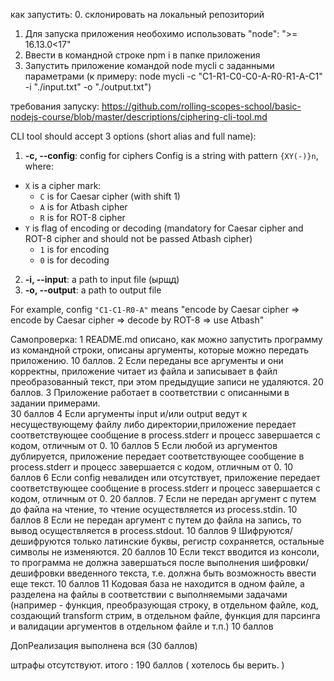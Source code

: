 как запустить:
0. склонировать на локальный репозиторий 
1. Для запуска приложения необохимо использовать  "node": ">= 16.13.0<17" 
2. Ввести в командной строке npm i в папке приложения
3. Запустить приложение командой node mycli  c  заданными параметрами (к примеру: node mycli -c "C1-R1-C0-C0-A-R0-R1-A-C1" -i "./input.txt" -o "./output.txt")
 
требования запуску:
https://github.com/rolling-scopes-school/basic-nodejs-course/blob/master/descriptions/ciphering-cli-tool.md

CLI tool should accept 3 options (short alias and full name):

1.  **-c, --config**: config for ciphers
Config is a string with pattern `{XY(-)}n`, where:
  * `X` is a cipher mark:
    * `C` is for Caesar cipher (with shift 1)
    * `A` is for Atbash cipher
    * `R` is for ROT-8 cipher
  * `Y` is flag of encoding or decoding (mandatory for Caesar cipher and ROT-8 cipher and should not be passed Atbash cipher)
    * `1` is for encoding
    * `0` is for decoding
2.  **-i, --input**: a path to input file (ырщд)
3.  **-o, --output**: a path to output file

For example, config `"C1-C1-R0-A"` means "encode by Caesar cipher => encode by Caesar cipher => decode by ROT-8 => use Atbash"

Самопроверка:
1 README.md описано, как можно запустить программу из командной строки, описаны аргументы, которые можно передать приложению.
  10 баллов.
2 Если переданы все аргументы и они корректны, приложение читает из файла и записывает в файл преобразованный текст, при этом предыдущие записи не удаляются.
  20 баллов.
3 Приложение работает в соответствии с описанными в задании примерами.  
  30 баллов
4 Если аргументы input и/или output ведут к несуществующему файлу либо директории,приложение передает соответствующее сообщение в process.stderr и прoцесс завершается с кодом, отличным от 0.
  10 баллов
5 Если любой из аргументов дублируется, приложение передает соответствующее сообщение в process.stderr и прoцесс завершается с кодом, отличным от 0.
  10 баллов
6 Если config невалиден или отсутствует, приложение передает соответствующее сообщение в process.stderr и прoцесс завершается с кодом, отличным от 0.
  20 баллов.
7 Если не передан аргумент с путем до файла на чтение, то чтение осуществляется из process.stdin.
  10 баллов
8 Если не передан аргумент с путем до файла на запись, то вывод осуществляется в process.stdout. 
  10 баллов
9 Шифруются/дешифруются только латинские буквы, регистр сохраняется, остальные символы не изменяются.
  20 баллов
10 Если текст вводится из консоли, то программа не должна завершаться после выполнения шифровки/дешифровки введенного текста, т.е. должна быть возможность ввести еще текст.
  10 баллов
11 Кодовая база не находится в одном файле, а разделена на файлы в соответствии с выполняемыми задачами (например - функция, преобразующая строку, в отдельном файле, код, создающий transform стрим, в отдельном файле, функция для парсинга и валидации аргументов в отдельном файле и т.п.)
  10 баллов
  
ДопРеализация выполнена вся (30 баллов)

штрафы  отсутствуют. итого : 190 баллов ( хотелось бы верить.  )